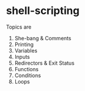 # shell-scripting

Topics are

1. She-bang & Comments 
2. Printing 
3. Variables
4. Inputs 
5. Redirectors & Exit Status 
6. Functions 
7. Conditions 
8. Loops 

### 